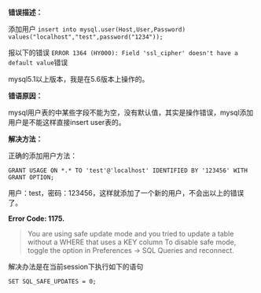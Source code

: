 __错误描述：__

添加用户 `insert into mysql.user(Host,User,Password) values("localhost","test",password("1234"));`

报以下的错误 `ERROR 1364 (HY000): Field 'ssl_cipher' doesn't have a default value`错误

mysql5.1以上版本，我是在5.6版本上操作的。

__错语原因：__

mysql用户表的中某些字段不能为空，没有默认值，其实是操作错误，mysql添加用户是不能这样直接insert user表的。

__解决方法：__

正确的添加用户方法：

`GRANT USAGE ON *.* TO 'test'@'localhost' IDENTIFIED BY '123456' WITH GRANT OPTION;`

用户：test，密码：123456，这样就添加了一个新的用户，不会出以上的错误了。

__Error Code: 1175.__

> You are using safe update mode and you tried to update a table without a WHERE that uses a KEY column To disable safe mode, toggle the option in Preferences -> SQL Queries and reconnect.

解决办法是在当前session下执行如下的语句

`SET SQL_SAFE_UPDATES = 0;`
